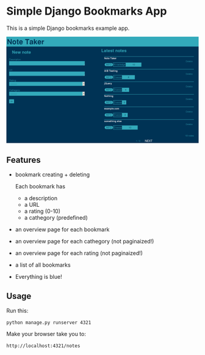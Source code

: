 # Simple Django Bookmarks App

This is a simple Django bookmarks example app.

![Screenshot](res/screenshot.png)

## Features

- bookmark creating + deleting

  Each bookmark has
  + a description
  + a URL
  + a rating (0-10)
  + a cathegory (predefined)

- an overview page for each bookmark
- an overview page for each cathegory (not paginaized!)
- an overview page for each rating (not paginaized!)
- a list of all bookmarks
- Everything is blue!

## Usage

Run this:

    python manage.py runserver 4321

Make your browser take you to:

    http://localhost:4321/notes
